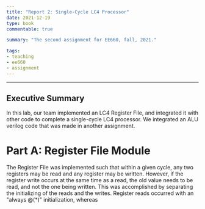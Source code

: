 ```yaml
---
title: "Report 2: Single-Cycle LC4 Processor"
date: 2021-12-19
type: book
commentable: true

summary: "The second assignment for EE660, fall, 2021."

tags:
- teaching
- ee660
- assignment
---
```


***
## Executive Summary
In this lab, our team implemented an LC4 Register File, and integrated it with other code to complete a single-cycle LC4 processor. We integrated an ALU verilog code that was made in another assignment. 

# Part A: Register File Module 
The Register File was implemented such that within a given cycle, any two registers may be read and any register may be written. However, if the register write occurs at the same time as a read, the old value needs to be read, and not the one being written. This was accomplished by separating the initializing of the reads and the writes. Register reads occurred with an "always @(*)" initialization, whereas  

```Verilog
